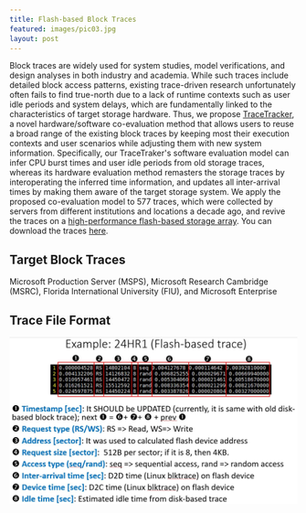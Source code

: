 ```yaml
---
title: Flash-based Block Traces 
featured: images/pic03.jpg
layout: post
---
```


Block traces are widely used for system studies, model verifications, and design analyses in both industry and academia.
While such traces include detailed block access patterns, existing trace-driven research unfortunately often fails to find true-north due to a lack of runtime contexts such as user idle periods and system delays, which are fundamentally linked to the characteristics of target storage hardware.
Thus, we propose <a href="https://arxiv.org/pdf/1709.04806.pdf">TraceTracker</a>, a novel hardware/software co-evaluation method that allows users to reuse a broad range of the existing block traces by keeping most their execution contexts and user scenarios while adjusting them with new system information.
Specifically, our TraceTraker's software evaluation model can infer CPU burst times and user idle periods from old storage traces, whereas its hardware evaluation method remasters the storage traces by interoperating the inferred time information, and updates all inter-arrival times by making them aware of the target storage system.
We apply the proposed co-evaluation model to 577 traces, which were collected by servers from different institutions and locations a decade ago, and revive the traces on a <a href="http://camelab.org/pmwiki.php?n=Main.Resource">high-performance flash-based storage array</a>. You can download the traces <a href="http://trace.yonsei.ac.kr/Download.html">here</a>.

<h2>Target Block Traces</h2>
Microsoft Production Server (MSPS), Microsoft Research Cambridge (MSRC), Florida International University (FIU), and Microsoft Enterprise

<h2>Trace File Format</h2>
<img src="/assets/images/format.JPG" alt="" width="800">
